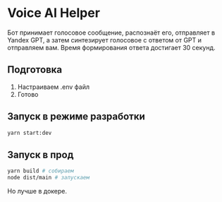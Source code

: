 # Voice AI Helper

Бот принимает голосовое сообщение, распознаёт его, отправляет в Yandex GPT, а затем синтезирует голосовое 
с ответом от GPT и отправляем вам. Время формирования ответа достигает 30 секунд.

## Подготовка
1. Настраиваем .env файл
2. Готово

## Запуск в режиме разработки

```bash
yarn start:dev
```

## Запуск в прод
```bash
yarn build # собираем
node dist/main # запускаем
```
Но лучше в докере.
